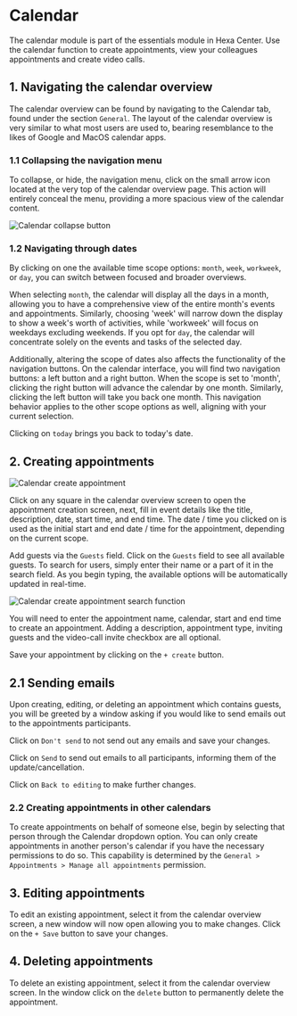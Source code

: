 # Calendar

The calendar module is part of the essentials module in Hexa Center. Use the calendar function to create appointments, view your colleagues appointments and create video calls.

## 1. Navigating the calendar overview

The calendar overview can be found by navigating to the Calendar tab, found under the section `General`. The layout of the calendar overview is very similar to what most users are used to, bearing resemblance to the likes of Google and MacOS calendar apps.

### 1.1 Collapsing the navigation menu

To collapse, or hide, the navigation menu, click on the small arrow icon located at the very top of the calendar overview page. This action will entirely conceal the menu, providing a more spacious view of the calendar content.

![Calendar collapse button](/images/guide/calendar-navigation-collapse-button.jpg "Calendar collapse button")

### 1.2 Navigating through dates

By clicking on one the available time scope options: `month`, `week`, `workweek`, or `day`, you can switch between focused and broader overviews.

When selecting `month`, the calendar will display all the days in a month, allowing you to have a comprehensive view of the entire month's events and appointments. Similarly, choosing 'week' will narrow down the display to show a week's worth of activities, while 'workweek' will focus on weekdays excluding weekends. If you opt for `day`, the calendar will concentrate solely on the events and tasks of the selected day.

Additionally, altering the scope of dates also affects the functionality of the navigation buttons. On the calendar interface, you will find two navigation buttons: a left button and a right button. When the scope is set to 'month', clicking the right button will advance the calendar by one month. Similarly, clicking the left button will take you back one month. This navigation behavior applies to the other scope options as well, aligning with your current selection.

Clicking on `today` brings you back to today's date.

## 2. Creating appointments

![Calendar create appointment](/images/guide/calendar-create-appointment.jpg "Calendar create appointment")

Click on any square in the calendar overview screen to open the appointment creation screen, next, fill in event details like the title, description, date, start time, and end time. The date / time you clicked on is used as the initial start and end date / time for the appointment, depending on the current scope.

Add guests via the `Guests` field. Click on the `Guests` field to see all available guests. To search for users, simply enter their name or a part of it in the search field. As you begin typing, the available options will be automatically updated in real-time.

![Calendar create appointment search function](/images/guide/calendar-create-appointment-search.jpg "Calendar create appointment search function")

You will need to enter the appointment name, calendar, start and end time to create an appointment.
Adding a description, appointment type, inviting guests and the video-call invite checkbox are all optional.

Save your appointment by clicking on the `+ create` button.

## 2.1 Sending emails

Upon creating, editing, or deleting an appointment which contains guests, you will be greeted by a window asking if you would like to send emails out to the appointments participants.

Click on `Don't send` to not send out any emails and save your changes.

Click on `Send` to send out emails to all participants, informing them of the update/cancellation.

Click on `Back to editing` to make further changes.

### 2.2 Creating appointments in other calendars

To create appointments on behalf of someone else, begin by selecting that person through the Calendar dropdown option. You can only create appointments in another person's calendar if you have the necessary permissions to do so. This capability is determined by the `General > Appointments > Manage all appointments` permission.

## 3. Editing appointments

To edit an existing appointment, select it from the calendar overview screen, a new window will now open allowing you to make changes. Click on the `+ Save` button to save your changes.

## 4. Deleting appointments

To delete an existing appointment, select it from the calendar overview screen. In the window click on the `delete` button to permanently delete the appointment.
